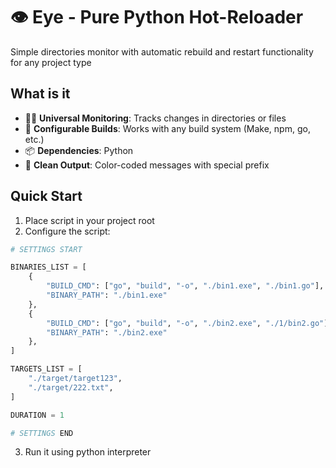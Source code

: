 # 👁️ Eye - Pure Python Hot-Reloader

Simple directories monitor with automatic rebuild and restart functionality for any project type

## What is it

- 🕵️‍♂️ **Universal Monitoring**: Tracks changes in directories or files
- 🔧 **Configurable Builds**: Works with any build system (Make, npm, go, etc.)
- 📦 **Dependencies**: Python
- 🎨 **Clean Output**: Color-coded messages with special prefix

## Quick Start

1. Place script in your project root
2. Configure the script:
```py
# SETTINGS START

BINARIES_LIST = [
    {
        "BUILD_CMD": ["go", "build", "-o", "./bin1.exe", "./bin1.go"],
        "BINARY_PATH": "./bin1.exe"
    },
    {
        "BUILD_CMD": ["go", "build", "-o", "./bin2.exe", "./1/bin2.go"],
        "BINARY_PATH": "./bin2.exe"
    },
]

TARGETS_LIST = [
    "./target/target123", 
    "./target/222.txt",
]

DURATION = 1

# SETTINGS END
```
3. Run it using python interpreter